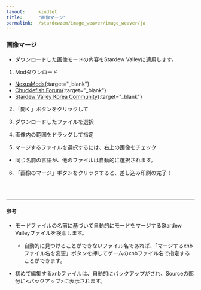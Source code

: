 ```yaml
---
layout:     kindlet
title:      "画像マージ"
permalink:  /stardewzem/image_weaver/image_weaver/ja
---
```


### **画像マージ**

* ダウンロードした画像モードの内容をStardew Valleyに適用します。

1. Modダウンロード
  * [NexusMods](https://www.nexusmods.com/stardewvalley/){:target="_blank"}
  * [Chucklefish Forum](https://community.playstarbound.com/forums/mods.215/){:target="_blank"}
  * [Stardew Valley Korea Community](http://cafe.naver.com/starvall){:target="_blank"}

2. 「開く」ボタンをクリックして

3. ダウンロードしたファイルを選択

4. 画像内の範囲をドラッグして指定

5. マージするファイルを選択するには、右上の画像をチェック
  * 同じ名前の言語が、他のファイルは自動的に選択されます。

6. 「画像のマージ」ボタンをクリックすると、差し込み印刷の完了！

<br/>
<br/>

---
#### **参考**

* モードファイルの名前に基づいて自動的にモードをマージするStardew Valleyファイルを検索します。
  * 自動的に見つけることができないファイル名であれば、「マージするxnbファイル名を変更」ボタンを押してゲームのxnbファイル名で指定することができます。 

* 初めて編集するxnbファイルは、自動的にバックアップがされ、Sourceの部分に<バックアップ>に表示されます。

<br/>
<br/>
